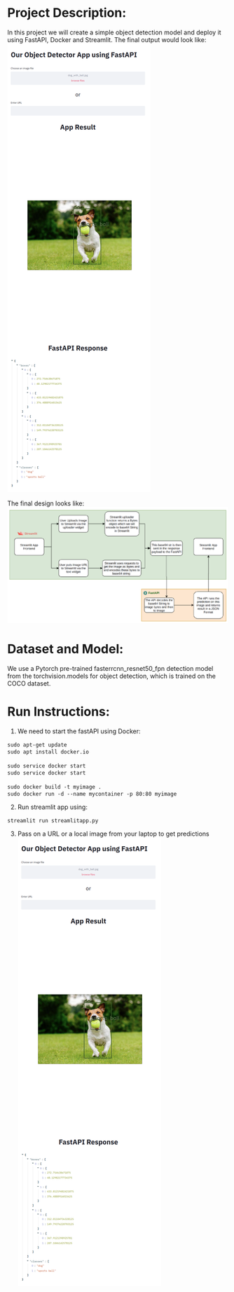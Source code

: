 
# Project Description:
In this project we will create a simple object detection model and deploy it using FastAPI, Docker and Streamlit. 
The final output would look like:
![](final_output.png)

The final design looks like:
![](design.png)

# Dataset and Model:
We use a Pytorch pre-trained fasterrcnn_resnet50_fpn detection model from the torchvision.models for object detection, which is trained on the COCO dataset. 

# Run Instructions:

1. We need to start the fastAPI using Docker:

```
sudo apt-get update
sudo apt install docker.io

sudo service docker start
sudo service docker start

sudo docker build -t myimage .
sudo docker run -d --name mycontainer -p 80:80 myimage
```

2. Run streamlit app using:
```
streamlit run streamlitapp.py
```

3. Pass on a URL or a local image from your laptop to get predictions 
![](final_output.png)

